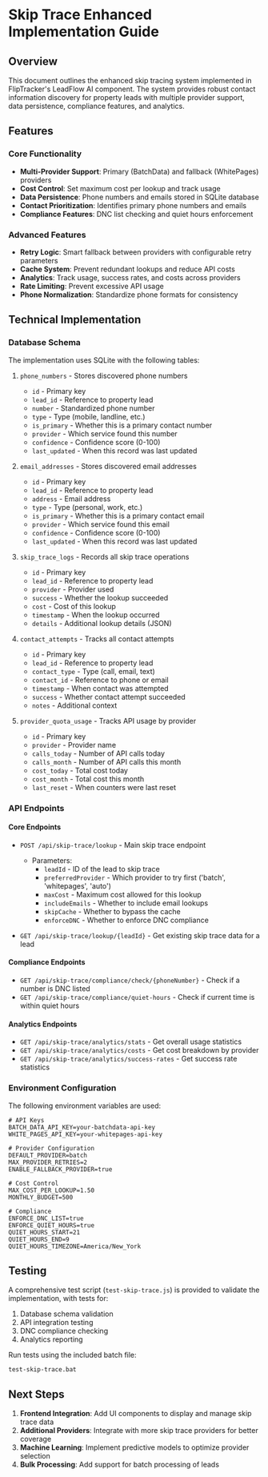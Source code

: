 # Skip Trace Enhanced Implementation Guide

## Overview

This document outlines the enhanced skip tracing system implemented in FlipTracker's LeadFlow AI component. The system provides robust contact information discovery for property leads with multiple provider support, data persistence, compliance features, and analytics.

## Features

### Core Functionality
- **Multi-Provider Support**: Primary (BatchData) and fallback (WhitePages) providers
- **Cost Control**: Set maximum cost per lookup and track usage
- **Data Persistence**: Phone numbers and emails stored in SQLite database
- **Contact Prioritization**: Identifies primary phone numbers and emails
- **Compliance Features**: DNC list checking and quiet hours enforcement

### Advanced Features
- **Retry Logic**: Smart fallback between providers with configurable retry parameters
- **Cache System**: Prevent redundant lookups and reduce API costs
- **Analytics**: Track usage, success rates, and costs across providers
- **Rate Limiting**: Prevent excessive API usage
- **Phone Normalization**: Standardize phone formats for consistency

## Technical Implementation

### Database Schema

The implementation uses SQLite with the following tables:

1. `phone_numbers` - Stores discovered phone numbers
   - `id` - Primary key
   - `lead_id` - Reference to property lead
   - `number` - Standardized phone number
   - `type` - Type (mobile, landline, etc.)
   - `is_primary` - Whether this is a primary contact number
   - `provider` - Which service found this number
   - `confidence` - Confidence score (0-100)
   - `last_updated` - When this record was last updated

2. `email_addresses` - Stores discovered email addresses
   - `id` - Primary key
   - `lead_id` - Reference to property lead
   - `address` - Email address
   - `type` - Type (personal, work, etc.)
   - `is_primary` - Whether this is a primary contact email
   - `provider` - Which service found this email
   - `confidence` - Confidence score (0-100)
   - `last_updated` - When this record was last updated

3. `skip_trace_logs` - Records all skip trace operations
   - `id` - Primary key
   - `lead_id` - Reference to property lead
   - `provider` - Provider used
   - `success` - Whether the lookup succeeded
   - `cost` - Cost of this lookup
   - `timestamp` - When the lookup occurred
   - `details` - Additional lookup details (JSON)

4. `contact_attempts` - Tracks all contact attempts
   - `id` - Primary key
   - `lead_id` - Reference to property lead
   - `contact_type` - Type (call, email, text)
   - `contact_id` - Reference to phone or email
   - `timestamp` - When contact was attempted
   - `success` - Whether contact attempt succeeded
   - `notes` - Additional context

5. `provider_quota_usage` - Tracks API usage by provider
   - `id` - Primary key
   - `provider` - Provider name
   - `calls_today` - Number of API calls today
   - `calls_month` - Number of API calls this month
   - `cost_today` - Total cost today
   - `cost_month` - Total cost this month
   - `last_reset` - When counters were last reset

### API Endpoints

#### Core Endpoints
- `POST /api/skip-trace/lookup` - Main skip trace endpoint
  - Parameters:
    - `leadId` - ID of the lead to skip trace
    - `preferredProvider` - Which provider to try first ('batch', 'whitepages', 'auto')
    - `maxCost` - Maximum cost allowed for this lookup
    - `includeEmails` - Whether to include email lookups
    - `skipCache` - Whether to bypass the cache
    - `enforceDNC` - Whether to enforce DNC compliance

- `GET /api/skip-trace/lookup/{leadId}` - Get existing skip trace data for a lead

#### Compliance Endpoints
- `GET /api/skip-trace/compliance/check/{phoneNumber}` - Check if a number is DNC listed
- `GET /api/skip-trace/compliance/quiet-hours` - Check if current time is within quiet hours

#### Analytics Endpoints
- `GET /api/skip-trace/analytics/stats` - Get overall usage statistics
- `GET /api/skip-trace/analytics/costs` - Get cost breakdown by provider
- `GET /api/skip-trace/analytics/success-rates` - Get success rate statistics

### Environment Configuration

The following environment variables are used:

```
# API Keys
BATCH_DATA_API_KEY=your-batchdata-api-key
WHITE_PAGES_API_KEY=your-whitepages-api-key

# Provider Configuration
DEFAULT_PROVIDER=batch
MAX_PROVIDER_RETRIES=2
ENABLE_FALLBACK_PROVIDER=true

# Cost Control
MAX_COST_PER_LOOKUP=1.50
MONTHLY_BUDGET=500

# Compliance
ENFORCE_DNC_LIST=true
ENFORCE_QUIET_HOURS=true
QUIET_HOURS_START=21
QUIET_HOURS_END=9
QUIET_HOURS_TIMEZONE=America/New_York
```

## Testing

A comprehensive test script (`test-skip-trace.js`) is provided to validate the implementation, with tests for:

1. Database schema validation
2. API integration testing
3. DNC compliance checking
4. Analytics reporting

Run tests using the included batch file:
```
test-skip-trace.bat
```

## Next Steps

1. **Frontend Integration**: Add UI components to display and manage skip trace data
2. **Additional Providers**: Integrate with more skip trace providers for better coverage
3. **Machine Learning**: Implement predictive models to optimize provider selection
4. **Bulk Processing**: Add support for batch processing of leads
